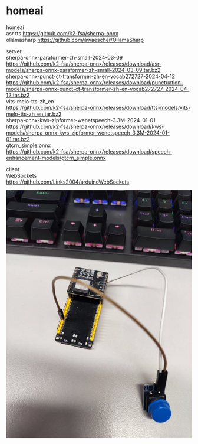 # homeai  
homeai  
asr tts https://github.com/k2-fsa/sherpa-onnx  
ollamasharp https://github.com/awaescher/OllamaSharp    

server  
sherpa-onnx-paraformer-zh-small-2024-03-09   
https://github.com/k2-fsa/sherpa-onnx/releases/download/asr-models/sherpa-onnx-paraformer-zh-small-2024-03-09.tar.bz2   
sherpa-onnx-punct-ct-transformer-zh-en-vocab272727-2024-04-12  
https://github.com/k2-fsa/sherpa-onnx/releases/download/punctuation-models/sherpa-onnx-punct-ct-transformer-zh-en-vocab272727-2024-04-12.tar.bz2  
vits-melo-tts-zh_en   
https://github.com/k2-fsa/sherpa-onnx/releases/download/tts-models/vits-melo-tts-zh_en.tar.bz2  
sherpa-onnx-kws-zipformer-wenetspeech-3.3M-2024-01-01   
https://github.com/k2-fsa/sherpa-onnx/releases/download/kws-models/sherpa-onnx-kws-zipformer-wenetspeech-3.3M-2024-01-01.tar.bz2   
gtcrn_simple.onnx   
https://github.com/k2-fsa/sherpa-onnx/releases/download/speech-enhancement-models/gtcrn_simple.onnx   

client  
WebSockets   
https://github.com/Links2004/arduinoWebSockets  

![丐中丐](https://github.com/xue-fei/homeai/blob/main/%E5%BE%AE%E4%BF%A1%E5%9B%BE%E7%89%87_20250310111628.jpg)
